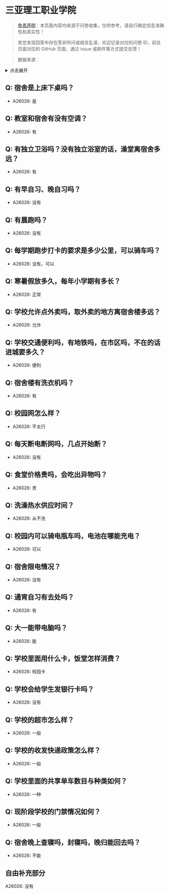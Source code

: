 # 三亚理工职业学院

> [免责声明](https://colleges.chat/#_3)：本页面内容均来源于问卷收集，仅供参考，请自行确定信息准确性和真实性！

> 若您发现回答中存在答非所问或胡言乱语，欢迎记录对应的问卷 ID，前往页面对应的 GitHub 页面，通过 issue 或邮件等方式提交反馈！

> 数据来源：

<details><summary>点击展开</summary>
<ul>
<li>A26026: 匿名 (2024 年 07 月)</li>
</ul>
</details>

## Q: 宿舍是上床下桌吗？

- A26026: 是

## Q: 教室和宿舍有没有空调？

- A26026: 有

## Q: 有独立卫浴吗？没有独立浴室的话，澡堂离宿舍多远？

- A26026: 有

## Q: 有早自习、晚自习吗？

- A26026: 没有

## Q: 有晨跑吗？

- A26026: 没有

## Q: 每学期跑步打卡的要求是多少公里，可以骑车吗？

- A26026: 没有，可以

## Q: 寒暑假放多久，每年小学期有多长？

- A26026: 正常

## Q: 学校允许点外卖吗，取外卖的地方离宿舍楼多远？

- A26026: 允许

## Q: 学校交通便利吗，有地铁吗，在市区吗，不在的话进城要多久？

- A26026: 便利

## Q: 宿舍楼有洗衣机吗？

- A26026: 有

## Q: 校园网怎么样？

- A26026: 不太行

## Q: 每天断电断网吗，几点开始断？

- A26026: 没有

## Q: 食堂价格贵吗，会吃出异物吗？

- A26026: 贵

## Q: 洗澡热水供应时间？

- A26026: 从不洗

## Q: 校园内可以骑电瓶车吗，电池在哪能充电？

- A26026: 可以

## Q: 宿舍限电情况？

- A26026: 没有

## Q: 通宵自习有去处吗？

- A26026: 有

## Q: 大一能带电脑吗？

- A26026: 能

## Q: 学校里面用什么卡，饭堂怎样消费？

- A26026: 校园卡

## Q: 学校会给学生发银行卡吗？

- A26026: 没有

## Q: 学校的超市怎么样？

- A26026: 一般

## Q: 学校的收发快递政策怎么样？

- A26026: 一般

## Q: 学校里面的共享单车数目与种类如何？

- A26026: 一种

## Q: 现阶段学校的门禁情况如何？

- A26026: 一般

## Q: 宿舍晚上查寝吗，封寝吗，晚归能回去吗？

- A26026: 不能

## 自由补充部分

A26026: 没有